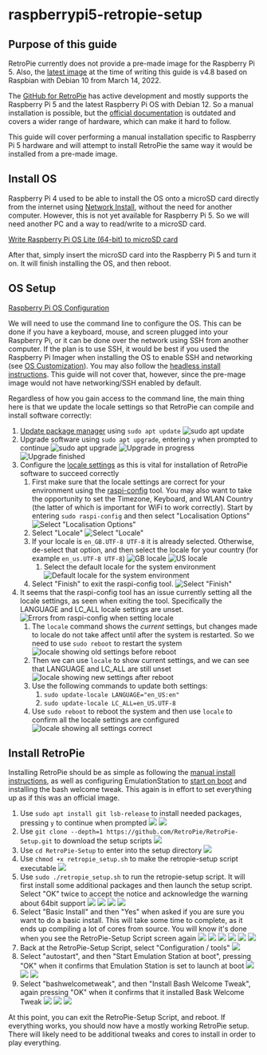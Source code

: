 # raspberrypi5-retropie-setup
## Purpose of this guide
RetroPie currently does not provide a pre-made image for the Raspberry Pi 5. Also, the 
[latest image](https://retropie.org.uk/download/) at the time of writing this guide is v4.8 based on Raspbian with 
Debian 10 from March 14, 2022. 

The [GitHub for RetroPie](https://github.com/RetroPie/RetroPie-Setup) has active development and mostly supports the 
Raspberry Pi 5 and the latest Raspberry Pi OS with Debian 12. So a manual installation is possible, but the 
[official documentation](https://retropie.org.uk/docs/Manual-Installation/) is outdated and covers a wider range of 
hardware, which can make it hard to follow.

This guide will cover performing a manual installation specific to Raspberry Pi 5 hardware and will attempt to install 
RetroPie the same way it would be installed from a pre-made image. 

## Install OS
Raspberry Pi 4 used to be able to install the OS onto a microSD card directly from the internet using 
[Network Install](https://www.raspberrypi.com/documentation/computers/getting-started.html#install-over-the-network), 
without the need for another computer. However, this is not yet available for Raspberry Pi 5. So we will need another PC 
and a way to read/write to a microSD card.

[Write Raspberry Pi OS Lite (64-bit) to microSD card](./Write_OS_to_microSD_card.md)

After that, simply insert the microSD card into the Raspberry Pi 5 and turn it on. It will finish installing the OS, 
and then reboot. 

## OS Setup
[Raspberry Pi OS Configuration](https://www.raspberrypi.com/documentation/computers/configuration.html)

We will need to use the command line to configure the OS. This can be done if you have a keyboard, mouse, and screen 
plugged into your Raspberry Pi, or it can be done over the network using SSH from another computer. If the plan is to 
use SSH, it would be best if you used the Raspberry Pi Imager when installing the OS to enable SSH and networking (see
[OS Customization](https://www.raspberrypi.com/documentation/computers/getting-started.html#advanced-options)). You may 
also follow the 
[headless install instructions](https://www.raspberrypi.com/documentation/computers/configuration.html#setting-up-a-headless-raspberry-pi). 
This guide will not cover that, however, since the pre-mage image would not have networking/SSH enabled by default.

Regardless of how you gain access to the command line, the main thing here is that we update the locale settings so 
that RetroPie can compile and install software correctly:

1. [Update package manager](https://www.raspberrypi.com/documentation/computers/os.html#updating-and-upgrading-raspberry-pi-os)
   using `sudo apt update` ![`sudo apt update`](./screenshots/configure_os/os_apt-update.png "Update")
2. Upgrade software using `sudo apt upgrade`, entering `y` when prompted to continue
   ![sudo apt upgrade](./screenshots/configure_os/os_apt-upgrade_01.png "Upgrade started")
   ![](./screenshots/configure_os/os_apt-upgrade_02.png "Upgrade in progress")
   ![](./screenshots/configure_os/os_apt-upgrade_03.png "Upgrade finished")
3. Configure the [locale settings](https://retropie.org.uk/docs/Manual-Installation/#verify-locale-settings) as this is 
   vital for installation of RetroPie software to succeed correctly
   1. First make sure that the locale settings are correct for your environment using the 
      [raspi-config](https://www.raspberrypi.com/documentation/computers/configuration.html) tool. You may also want to
      take the opportunity to set the Timezone, Keyboard, and WLAN Country (the latter of which is important for WiFi 
      to work correctly). Start by entering `sudo raspi-config` and then select "Localisation Options" 
      ![Select "Localisation Options"](./screenshots/configure_os/os_raspi-config_main_01.png)
   2. Select "Locale"
      ![Select "Locale"](./screenshots/configure_os/os_raspi-config_localization_01.png)
   3. If your locale is `en_GB.UTF-8 UTF-8` it is already selected. Otherwise, de-select that option, and then select 
      the locale for your country (for example `en_us.UTF-8 UTF-8`)
      ![GB locale](./screenshots/configure_os/os_raspi-config_localization_02.png)
      ![US locale](./screenshots/configure_os/os_raspi-config_localization_03.png)
      1. Select the default locale for the system environment
         ![Default locale for the system environment](./screenshots/configure_os/os_raspi-config_localization_04.png)
   4. Select "Finish" to exit the raspi-config tool.
      ![Select "Finish"](./screenshots/configure_os/os_raspi-config_main_02.png)
4. It seems that the raspi-config tool has an issue currently setting all the locale settings, as seen when exiting 
   the tool. Specifically the LANGUAGE and LC_ALL locale settings are unset.
   ![Errors from raspi-config when setting locale](./screenshots/configure_os/os_raspi-config_localization_error.png)
   1. The `locale` command shows the _current_ settings, but changes made to locale do not take affect until after the 
      system is restarted. So we need to use `sudo reboot` to restart the system
      ![locale showing old settings before reboot](./screenshots/configure_os/os_locale_01.png)
   2. Then we can use `locale` to show current settings, and we can see that LANGUAGE and LC_ALL are still unset
      ![locale showing new settings after reboot](./screenshots/configure_os/os_locale_02.png)
   3. Use the following commands to update both settings:
      1. `sudo update-locale LANGUAGE="en_US:en"`
      2. `sudo update-locale LC_ALL=en_US.UTF-8`
   4. Use `sudo reboot` to reboot the system and then use `locale` to confirm all the locale settings are configured
      ![locale showing all settings correct](./screenshots/configure_os/os_locale_03.png)

## Install RetroPie
Installing RetroPie should be as simple as following the 
[manual install instructions](https://retropie.org.uk/docs/Manual-Installation/#install-retropie), as well as 
configuring EmulationStation to [start on boot](https://retropie.org.uk/docs/FAQ/#how-do-i-boot-to-the-desktop-or-kodi) 
and installing the bash welcome tweak. This again is in effort to set everything up as if this was an official image.

1. Use `sudo apt install git lsb-release` to install needed packages, pressing `y` to continue when prompted
   ![](./screenshots/install_retropie/retropie_install-needed-packages_01.png)
   ![](./screenshots/install_retropie/retropie_install-needed-packages_02.png)
2. Use `git clone --depth=1 https://github.com/RetroPie/RetroPie-Setup.git` to download the setup scripts
   ![](./screenshots/install_retropie/retropie_git-clone-retropie-setup.png)
3. Use `cd RetroPie-Setup` to enter into the setup directory
   ![](./screenshots/install_retropie/retropie_cd-retropie-setup.png)
4. Use `chmod +x retropie_setup.sh` to make the retropie-setup script executable
   ![](./screenshots/install_retropie/retropie_chmod-executable-retropie-setup.png)
5. Use `sudo ./retropie_setup.sh` to run the retropie-setup script. It will first install some additional packages and 
   then launch the setup script. Select "OK" twice to accept the notice and acknowledge the warning about 64bit support 
   ![](./screenshots/install_retropie/retropie_run-retropie-setup_01.png)
   ![](./screenshots/install_retropie/retropie_run-retropie-setup_02.png)
   ![](./screenshots/install_retropie/retropie-setup_notice.png)
   ![](./screenshots/install_retropie/retropie-setup_warning.png)
6. Select "Basic Install" and then "Yes" when asked if you are sure you want to do a basic install. This will take some 
   time to complete, as it ends up compiling a lot of cores from source. You will know it's done when you see the
   RetroPie-Setup Script screen again
   ![](./screenshots/install_retropie/retropie-setup_main_01.png)
   ![](./screenshots/install_retropie/retropie-setup_basic-install_01.png)
   ![](./screenshots/install_retropie/retropie-setup_basic-install_02.png)
   ![](./screenshots/install_retropie/retropie-setup_basic-install_03.png)
   ![](./screenshots/install_retropie/retropie-setup_basic-install_04.png)
   ![](./screenshots/install_retropie/retropie-setup_basic-install_05.png)
7. Back at the RetroPie-Setup Script, select "Configuration / tools"
   ![](./screenshots/install_retropie/retropie-setup_main_02.png)
8. Select "autostart", and then "Start Emulation Station at boot", pressing "OK" when it confirms that Emulation Station 
   is set to launch at boot
   ![](./screenshots/install_retropie/retropie-setup_autostart_01.png)
   ![](./screenshots/install_retropie/retropie-setup_autostart_02.png)
   ![](./screenshots/install_retropie/retropie-setup_autostart_03.png)
9. Select "bashwelcometweak", and then "Install Bash Welcome Tweak", again pressing "OK" when it confirms that it 
   installed Bask Welcome Tweak
   ![](./screenshots/install_retropie/retropie-setup_bashwelcometweak_01.png)
   ![](./screenshots/install_retropie/retropie-setup_bashwelcometweak_02.png)
   ![](./screenshots/install_retropie/retropie-setup_bashwelcometweak_03.png)

At this point, you can exit the RetroPie-Setup Script, and reboot. If everything works, you should now have a mostly 
working RetroPie setup. There will likely need to be additional tweaks and cores to install in order to play everything.
